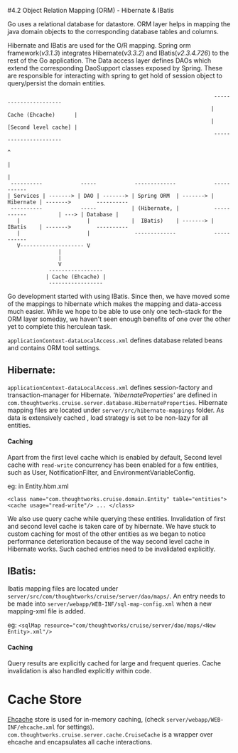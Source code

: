#4.2 Object Relation Mapping (ORM) - Hibernate & IBatis

Go uses a relational database for datastore. ORM layer helps in mapping the java domain objects to the corresponding database tables and columns.

Hibernate and IBatis are used for the O/R mapping. Spring orm framework(*v3.1.3*) integrates Hibernate(*v3.3.2*) and IBatis(*v2.3.4.726*) to the rest of the Go application. 
The Data access layer defines DAOs which extend the corresponding DaoSupport classes exposed by Spring. These are responsible for interacting with spring to get hold of session object to query/persist the domain entities.


                                                                     ----------------------  
                                                                    | Cache (Ehcache)      |
                                                                    | [Second level cache] |
                                                                     ----------------------  
                                                                          ^    
                                                                          |
                                                                          |
     ----------            -----            -------------            -----------
    | Services | -------> | DAO | -------> | Spring ORM  | -------> | Hibernate | ------->        ----------
     ----------            -----           | (Hibernate, |           -----------          | ---> | Database |
       |                     |             |  IBatis)    | -------> | IBatis    | ------->        ----------
       |                     |              -------------            -----------
       V-------------------- V
                    |
                    |
                    V
                 -----------------              
                | Cache (Ehcache) |  
                 -----------------


Go development started with using IBatis. Since then, we have moved some of the mappings to hibernate which makes the mapping and data-access much easier. While we hope to be able to use only one tech-stack for the ORM layer someday, we haven't seen enough benefits of one over the other yet to complete this herculean task.

``applicationContext-dataLocalAccess.xml`` defines database related beans and contains ORM tool settings.


## Hibernate:
``applicationContext-dataLocalAccess.xml`` defines session-factory and transaction-manager for Hibernate.
*'hibernateProperties'* are defined in ``com.thoughtworks.cruise.server.database.HibernateProperties``.
Hibernate mapping files are located under ``server/src/hibernate-mappings`` folder. 
As data is extensively cached , load strategy is set to be non-lazy for all entities.

#### Caching

Apart from the first level cache which is enabled by default, Second level cache with ``read-write`` concurrency has been enabled for a few entities, such as User, NotificationFilter, and EnvironmentVariableConfig. 

eg: in Entity.hbm.xml <pre>``<class name="com.thoughtworks.cruise.domain.Entity" table="entities">
  <cache usage="read-write"/>
  ...
</class>``</pre>


We also use query cache while querying these entities. Invalidation of first and second level cache is taken care of by hibernate.
We have stuck to custom caching for most of the other entities as we began to notice performance deterioration because of the way second level cache in Hibernate works. Such cached entries need to be invalidated explicitly.

## IBatis:

Ibatis mapping files are located under ``server/src/com/thoughtworks/cruise/server/dao/maps/``. An entry needs to be made into ``server/webapp/WEB-INF/sql-map-config.xml`` when a new mapping-xml file is added.

eg:
``<sqlMap resource="com/thoughtworks/cruise/server/dao/maps/<New Entity>.xml"/>``


#### Caching

Query results are explicitly cached for large and frequent queries. Cache invalidation is also handled explicitly within code.

# Cache Store
<a href="http://ehcache.org/" target="_blank">Ehcache</a> store is used for in-memory caching, (check ``server/webapp/WEB-INF/ehcache.xml`` for settings). 
``com.thoughtworks.cruise.server.cache.CruiseCache`` is a wrapper over ehcache and encapsulates all cache interactions.
